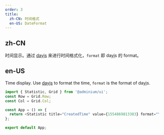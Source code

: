 ```yaml
---
order: 3
title:
  zh-CN: 时间格式
  en-US: DateFormat
---
```


## zh-CN

时间显示。通过 [dayjs](https://github.com/iamkun/dayjs) 来进行时间格式化，`format` 即 dayjs 的 format。

## en-US

Time display. Use [dayjs](https://github.com/iamkun/dayjs) to format the time, `format` is the format of dayjs.

```js
import { Statistic, Grid } from '@adminium/ui';
const Row = Grid.Row;
const Col = Grid.Col;

const App = () => {
  return <Statistic title="CreatedTime" value={1554869813383} format="YYYY/MM/DD HH:mm:ss" />;
};

export default App;
```
